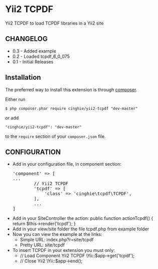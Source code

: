 Yii2 TCPDF
==========

Yii2 TCPDF to load TCPDF libraries in a Yii2 site

<h2>CHANGELOG</h2>

<ul>
  <li>0.3 - Added example</li>	
  <li>0.2 - Loaded tcpdf_6_0_075</li>
  <li>0.1 - Initial Releases</li>
</ul>

## Installation

The preferred way to install this extension is through [composer](http://getcomposer.org/download/).

Either run

```
$ php composer.phar require cinghie/yii2-tcpdf "dev-master"
```

or add

```
"cinghie/yii2-tcpdf": "dev-master"
```

to the ```require``` section of your `composer.json` file.

## CONFIGURATION

<ul>
	<li>Add in your configuration file, in component section:
		<pre>'component' => [ 
...
		// Yii2 TCPDF
		'tcpdf' => [
			'class' => 'cinghie\tcpdf\TCPDF',
		],
		...
]</pre>
	</li>
	<li>Add in your SiteController the action:
		public function actionTcpdf()
    {
		return $this->render('tcpdf');
	}
	</li>
	<li>Add in your view/site folder the file tcpdf.php from example folder</li>
	<li>Now you can view the example at the links: 
		<ul>
			<li>Simple URL: index.php?r=site/tcpdf</li>
			<li>Pretty URL: site/tcpdf</li>
		</ul>
	</li>
	<li>To insert TCPDF in your extension you must only:
		<ul>
			<li>// Load Component Yii2 TCPDF 
\Yii::$app->get('tcpdf');</li>
			<li>// Close Yii2
\Yii::$app->end();</li>
		</ul>
	</li>
</ul>
